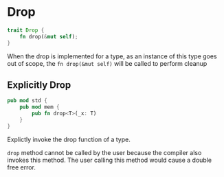 # Drop

```rust
trait Drop {
    fn drop(&mut self);
}
```

When the drop is implemented for a type, as an instance of this type
goes out of scope, the `fn drop(&mut self)` will be called to perform
cleanup

## Explicitly Drop

```rust
pub mod std {
    pub mod mem {
        pub fn drop<T>(_x: T)
    }
}
```

Explictly invoke the drop function of a type.

`drop` method cannot be called by the user because the compiler also
invokes this method. The user calling this method would cause a double
free error.
